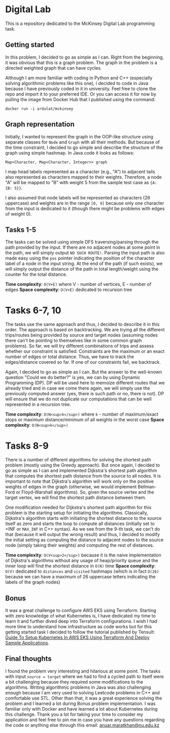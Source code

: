 # Digital Lab

This is a repository dedicated to the McKinsey Digital Lab programming task.

## Getting started

In this problem, I decided to go as simple as I can. Right from the beginning, it was obvious that this is a graph problem. The graph in the problem is a directed weighted graph that can have cycles.

Although I am more familiar with coding in Python and C++ (especially solving algorithmic problems like this one), I decided to code in Java because I have previously coded in it in university. Feel free to clone the repo and import it to your preferred IDE. Or you can access it for now by pulling the image from Docker Hub that I published using the command:

```
docker run -i ardulat/mckinsey
```

## Graph representation

Initially, I wanted to represent the graph in the OOP-like structure using separate classes for `Node` and `Graph` with all their methods. But because of the time constraint, I decided to go simple and describe the structure of the graph using simple hashmap. In Java code it looks as follows:
```
Map<Character, Map<Character, Integer>> graph
```
I map head labels represented as a character (e.g., "A") to adjacent tails also represented as characters mapped to their weights. Therefore, a node "A" will be mapped to "B" with weight 5 from the sample test case as `{A: {B: 5}}`.

I also assumed that node labels will be represented as characters (26 uppercase) and weights are in the range `[0, 9]` because only one character from the input is dedicated to it (though there might be problems with edges of weight 0).

## Tasks 1-5
The tasks can be solved using simple DFS traversing/parsing through the path provided by the input. If there are no adjacent nodes at some point in the path, we will simply output `NO SUCH ROUTE!`. Parsing the input path is also made easy using the `pos` pointer indicating the position of the character label of a node in the input string. At the end of the path (if such exists), we will simply output the distance of the path in total length/weight using the counter for the total distance.

**Time complexity**: `O(V+E)` where V - number of vertices, E - number of edges
**Space complexity**: `O(V+E)` dedicated to recursion tree

# Tasks 6-7, 10
The tasks use the same approach and thus, I decided to describe it in this order. The approach is based on backtracking. We are trying all the different trips/routes being provided by source and target nodes (assuming nodes there can't be pointing to themselves like in some common graph problems). So far, we will try different combinations of trips and assess whether our constraint is satisfied. Constraints are the maximum or an exact number of edges or total distance. Thus, we have to track the edges/distance covered so far. If one of our constraints fail, we backtrack.

Again, I decided to go as simple as I can. But the answer to the well-known question "Could we do better?" is yes, we can by using Dynamic Programming (DP). DP will be used here to memoize different routes that we already tried and in case we come there again, we will simply use the previously computed answer (yes, there is such path or no, there is not). DP will ensure that we do not duplicate our computations that can be well represented in a recursion tree.

**Time complexity**: `O(N<sup>k</sup>)` where `k` - number of maximum/exact stops or maximum distance/minimum of all weights in the worst case
**Space complexity**: `O(N<sup>k</sup>)`

# Tasks 8-9
There is a number of different algorithms for solving the shortest path problem (mostly using the Greedy approach). But once again, I decided to go as simple as I can and implemented Dijkstra's shortest path algorithm that computes the shortest path distance from the source to all nodes. It is important to note that Dijkstra's algorithm will work only on the positive weights of edges in the graph (otherwise, we would implement Bellman-Ford or Floyd-Warshall algorithms). So, given the source vertex and the target vertex, we will find the shortest path distance between them.

One modification needed for Dijkstra's shortest path algorithm for this problem is the starting setup for initiating the algorithms. Classically, Dijkstra's algorithm starts with initiating the shortest distance to the source itself as zero and starts the loop to compute all distances (initially set to +INF or `MAX_INT` in C++ syntax). As we see from the 9-th task, we can't do that (because it will output the wrong result) and thus, I decided to modify the initial setting as computing the distance to adjacent nodes to the source node (simply taking their weights) and computing the rest of distances.

**Time complexity**: `O(V<sup>2</sup>)` because it is the naive implementation of Dijkstra's algorithms without any usage of heap/priority queue and the inner loop will find the shortest distance in `O(N)` time
**Space complexity**: `O(V)` dedicated to `distances` and `visited` hashmaps (which is in fact `O(26)` because we can have a maximum of 26 uppercase letters indicating the labels of the graph nodes)

## Bonus
It was a great challenge to configure AWS EKS using Terraform. Starting with zero knowledge of what Kubernetes is, I have dedicated my time to learn it and further dived deep into Terraform configurations. I wish I had more time to understand how infrastructure as code works but for this getting started task I decided to follow the tutorial published by Tensult: [Guide To Setup Kubernetes In AWS EKS Using Terraform And Deploy Sample Applications](https://medium.com/tensult/guide-to-setup-kubernetes-in-aws-eks-using-terraform-and-deploy-sample-applications-ee8c45e425ca).

## Final thoughts

I found the problem very interesting and hilarious at some point. The tasks with input `source = target` where we had to find a cycled path to itself were a bit challenging because they required some modifications to the algorithms. Writing algorithmic problems in Java was also challenging enough because I am very used to solving Leetcode problems in C++ and comfortable use STL. Other than that, it was a great experience solving the problem and I learned a lot during Bonus problem implementation. I was familiar only with Docker and have learned a lot about Kubernetes during this challenge. Thank you a lot for taking your time to consider my application and feel free to pin me in case you have any questions regarding the code or anything else through this email: <anuar.maratkhan@nu.edu.kz>
